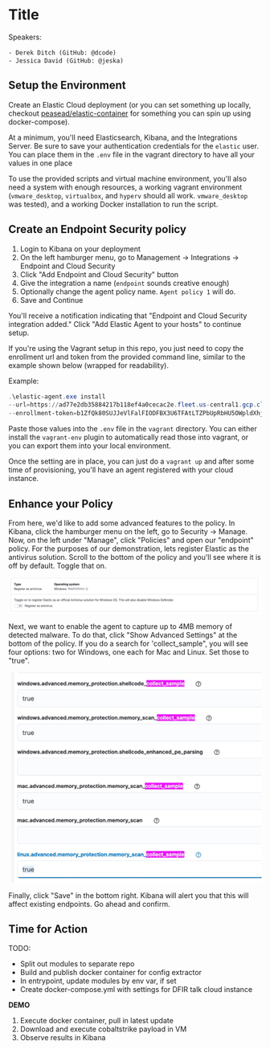 # Title

Speakers:

    - Derek Ditch (GitHub: @dcode)
    - Jessica David (GitHub: @jeska)

## Setup the Environment

Create an Elastic Cloud deployment (or you can set something up locally, checkout
[peasead/elastic-container](https://github.com/peasead/elastic-container) for something you
can spin up using docker-compose).

At a minimum, you'll need Elasticsearch, Kibana, and the Integrations Server. Be sure to save your authentication
credentials for the `elastic` user. You can place them in the `.env` file in the vagrant directory to have all your
values in one place

To use the provided scripts and virtual machine environment, you'll also need a system with enough resources,
a working vagrant environment (`vmware_desktop`, `virtualbox`, and `hyperv` should all work. `vmware_desktop` was tested),
and a working Docker installation to run the script.

## Create an Endpoint Security policy

1. Login to Kibana on your deployment
2. On the left hamburger menu, go to Management -> Integrations -> Endpoint and Cloud Security
3. Click "Add Endpoint and Cloud Security" button
4. Give the integration a name (`endpoint` sounds creative enough)
5. Optionally change the agent policy name. `Agent policy 1` will do.
6. Save and Continue

You'll receive a notification indicating that "Endpoint and Cloud Security integration added."
Click "Add Elastic Agent to your hosts" to continue setup.

If you're using the Vagrant setup in this repo, you just need to copy the enrollment url and token from
the provided command line, similar to the example shown below (wrapped for readability).

Example:

```powershell
.\elastic-agent.exe install
--url=https://ad77e2db35884217b118ef4a0cecac2e.fleet.us-central1.gcp.cloud.es.io:443
--enrollment-token=b1ZfQk80SUJJeVlFalFIODFBX3U6TFAtLTZPbUpRbHU5OWpldXhjVzh1Zw==
```

Paste those values into the `.env` file in the `vagrant` directory. You can either install the
`vagrant-env` plugin to automatically read those into vagrant, or you can export them into your
local environment.

Once the setting are in place, you can just do a `vagrant up` and after some time of provisioning,
you'll have an agent registered with your cloud instance.

## Enhance your Policy

From here, we'd like to add some advanced features to the policy. In Kibana, click the hamburger menu on the left,
go to Security -> Manage. Now, on the left under "Manage", click "Policies" and open our "endpoint" policy. For the
purposes of our demonstration, lets register Elastic as the antivirus solution. Scroll to the bottom of the policy
and you'll see where it is off by default. Toggle that on.

![](media/2022-07-26-14-34-54.png)

Next, we want to enable the agent to capture up to 4MB memory of detected malware. To do that, click "Show Advanced Settings"
at the bottom of the policy. If you do a search for 'collect_sample", you will see four options: two for Windows, one each for
Mac and Linux. Set those to "true".

![](media/2022-07-26-14-38-05.png)

Finally, click "Save" in the bottom right. Kibana will alert you that this will affect existing endpoints. Go ahead and confirm.

## Time for Action

TODO:

- Split out modules to separate repo
- Build and publish docker container for config extractor
- In entrypoint, update modules by env var, if set
- Create docker-compose.yml with settings for DFIR talk cloud instance

__DEMO__

1. Execute docker container, pull in latest update
2. Download and execute cobaltstrike payload in VM
3. Observe results in Kibana
